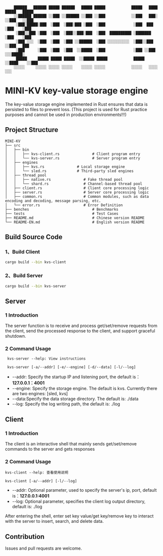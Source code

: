 ```
    ██████   ██████ █████ ██████   █████ █████            █████   ████ █████   █████
    ░░██████ ██████ ░░███ ░░██████ ░░███ ░░███            ░░███   ███░ ░░███   ░░███ 
     ░███░█████░███  ░███  ░███░███ ░███  ░███             ░███  ███    ░███    ░███ 
     ░███░░███ ░███  ░███  ░███░░███░███  ░███  ██████████ ░███████     ░███    ░███ 
     ░███ ░░░  ░███  ░███  ░███ ░░██████  ░███ ░░░░░░░░░░  ░███░░███    ░░███   ███  
     ░███      ░███  ░███  ░███  ░░█████  ░███             ░███ ░░███    ░░░█████░   
     █████     █████ █████ █████  ░░█████ █████            █████ ░░████    ░░███     
    ░░░░░     ░░░░░ ░░░░░ ░░░░░    ░░░░░ ░░░░░            ░░░░░   ░░░░      ░░░
```
# MINI-KV key-value storage engine
The key-value storage engine implemented in Rust ensures that data is persisted to files to prevent loss. (This project is used for Rust practice purposes and cannot be used in production environments!!!)

## Project Structure

```
MINI-KV
├── src
│   ├── bin
│   │   ├── kvs-client.rs               # Client program entry
│   │   └── kvs-server.rs               # Server program entry
│   ├── engines
│   │   ├── kvs.rs               # Local storage engine
│   │   └── sled.rs              # Third-party sled engines
│   ├── thread_pool
│   │   ├── native.rs               # Fake thread pool
│   │   └── shard.rs                # Channel-based thread pool
│   ├── client.rs                   # Client core processing logic
│   ├── server.rs                   # Server core processing logic
│   ├── common.rs                   # Common modules, such as data encoding and decoding, message parsing, etc.
│   └── error.rs                    # Error Definition
├── benches                             # Benchmarks
├── tests                               # Test Cases
├── README.md                           # Chinese version README
└── README-EN.md                        # English version README
```

## Build Source Code
### 1、Build Client
```sh
cargo build --bin kvs-client
```
### 2、Build Server
```sh
cargo build --bin kvs-server
```  

## Server
### 1 Introduction 
The server function is to receive and process get/set/remove requests from the client, send the processed response to the client, and support graceful shutdown.

### 2 Command Usage 
```
 kvs-server --help: View instructions 
```
```
 kvs-server [-a/--addr] [-e/--engine] [-d/--data] [-l/--log]
``` 
- --addr: Specify the startup IP and listening port, the default is：**127.0.0.1：4001**  
- --engine: Specify the storage engine. The default is kvs. Currently there are two engines: [sled, kvs]
- --data:Specify the data storage directory. The default is: ./data
- --log: Specify the log writing path, the default is: ./log

## Client
### 1 Introduction

The client is an interactive shell that mainly sends get/set/remove commands to the server and gets responses

### 2 Command Usage
```
kvs-client --help: 查看使用说明 
```
```
kvs-client [-a/--addr] [-l/--log]
```
- --addr: Optional parameter, used to specify the server's ip, port, default is：**127.0.0.1:4001**  
- --log: Optional parameter, specifies the client log output directory, default is: ./log

After entering the shell, enter set key value/get key/remove key to interact with the server to insert, search, and delete data.

## Contribution

Issues and pull requests are welcome.